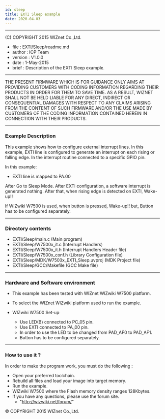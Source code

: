 ```yaml
---
id: sleep
title: EXTI Sleep example
date: 2020-04-03
---
```


******************************************************************************
(C) COPYRIGHT 2015 WIZnet Co.,Ltd.

  * file    : EXTI/Sleep/readme.md
  * author  : IOP Team
  * version : V1.0.0
  * date    : 1-May-2015
  * brief   : Description of the EXTI Sleep example.
******************************************************************************
THE PRESENT FIRMWARE WHICH IS FOR GUIDANCE ONLY AIMS AT PROVIDING CUSTOMERS WITH CODING INFORMATION REGARDING THEIR PRODUCTS IN ORDER FOR THEM TO SAVE TIME. AS A RESULT, WIZNET SHALL NOT BE HELD LIABLE FOR ANY DIRECT, INDIRECT OR CONSEQUENTIAL DAMAGES WITH RESPECT TO ANY CLAIMS ARISING FROM THE CONTENT OF SUCH FIRMWARE AND/OR THE USE MADE BY CUSTOMERS OF THE CODING INFORMATION CONTAINED HEREIN IN CONNECTION WITH THEIR PRODUCTS.
******************************************************************************

### Example Description

This example shows how to configure external interrupt lines.
In this example, EXTI line is configured to generate an interrupt on each rising or falling edge. In the interrupt routine connected to a specific GPIO pin.

In this example:
  - EXTI line is mapped to PA.00

After Go to Sleep Mode.
After EXTI configuration, a software interrupt is generated nothing.
After that, when rising edge is detected on EXTI, Wake-up!!

If WIZwiki W7500 is used, when button is pressed, Wake-up!!
but, Button has to be configured separately.
______________________________________________________________________________

### Directory contents

  - EXTI/Sleep/main.c                                (Main program)
  - EXTI/Sleep/W7500x_it.c                           (Interrupt Handlers)
  - EXTI/Sleep/W7500x_it.h                           (Interrupt Handlers Header file)
  - EXTI/Sleep/W7500x_conf.h                         (Library Configuration file)
  - EXTI/Sleep/MDK/W7500x_EXTI_Sleep.uvproj          (MDK Project file)
  - EXTI/Sleep/GCC/Makefile                          (GCC Make file)
______________________________________________________________________________

### Hardware and Software environment

  - This example has been tested with WIZnet WIZwiki W7500 platform.
  - To select the WIZnet WIZwiki platform used to run the example.

  - WIZwiki W7500 Set-up
    - Use LED(B) connected to PC_05 pin.
    - Use EXTI connected to PA_00 pin.
    - In order to use the LED to be changed from PAD_AF0 to PAD_AF1.
    - Button has to be configured separately.
______________________________________________________________________________

### How to use it ?

In order to make the program work, you must do the following :

 - Open your preferred toolchain.
 - Rebuild all files and load your image into target memory.
 - Run the example.
 - WIZwiki W7500 where the Flash memory density ranges 128Kbytes.
 - If you have any questions, please use the forum site.
   - "http://wizwiki.net/forum/"

&copy; COPYRIGHT 2015 WIZnet Co.,Ltd.
